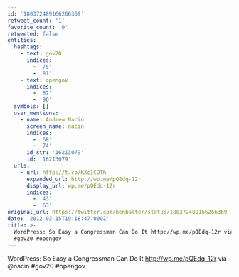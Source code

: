 ```yaml
---
id: '180372489166266369'
retweet_count: '1'
favorite_count: '0'
retweeted: false
entities:
  hashtags:
    - text: gov20
      indices:
        - '75'
        - '81'
    - text: opengov
      indices:
        - '82'
        - '90'
  symbols: []
  user_mentions:
    - name: Andrew Nacin
      screen_name: nacin
      indices:
        - '68'
        - '74'
      id_str: '16213079'
      id: '16213079'
  urls:
    - url: http://t.co/KXcICOTh
      expanded_url: http://wp.me/pQEdq-12r
      display_url: wp.me/pQEdq-12r
      indices:
        - '43'
        - '63'
original_url: https://twitter.com/benbalter/status/180372489166266369
date: '2012-03-15T19:18:47.000Z'
title: >-
  WordPress: So Easy a Congressman Can Do It http://wp.me/pQEdq-12r via @nacin
  #gov20 #opengov
---
```


WordPress: So Easy a Congressman Can Do It http://wp.me/pQEdq-12r via @nacin #gov20 #opengov
